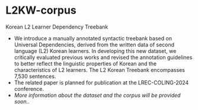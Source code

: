 # L2KW-corpus
Korean L2 Learner Dependency Treebank

- We introduce a manually annotated syntactic treebank based on Universal Dependencies, derived from the written data of second language (L2) Korean learners. In developing this new dataset, we critically evaluated previous works and revised the annotation guidelines to better reflect the linguistic properties of Korean and the characteristics of L2 learners. The L2 Korean Treebank encompasses 7,530 sentences.
- The related paper is planned for publication at the LREC-COLING-2024 conference.
- *More information about the dataset and the corpus will be provided soon..*
